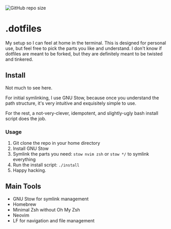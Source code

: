 ![GitHub repo size](https://img.shields.io/github/repo-size/durev/.dotfiles)

# .dotfiles
My setup so I can feel at home in the terminal.
This is designed for personal use, but feel free to pick the parts you like and understand.
I don't know if dotfiles are meant to be forked, but they are definitely meant to be twisted and tinkered.

## Install
Not much to see here.

For initial symlinking, I use GNU Stow, because once you understand the path structure, it's very intuitive and exquisitely simple to use.

For the rest, a not-very-clever, idempotent, and slightly-ugly bash install script does the job.

### Usage
1. Git clone the repo in your home directory
2. Install GNU Stow
3. Symlink the parts you need:
`stow nvim zsh`
or
`stow */` to symlink everything
4. Run the install script:
`./install`
5. Happy hacking.

## Main Tools
- GNU Stow for symlink management
- Homebrew
- Minimal Zsh without Oh My Zsh
- Neovim
- LF for navigation and file management
